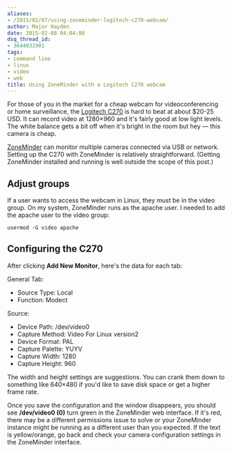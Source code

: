 ```yaml
---
aliases:
- /2015/02/07/using-zoneminder-logitech-c270-webcam/
author: Major Hayden
date: 2015-02-08 04:04:08
dsq_thread_id:
- 3644031901
tags:
- command line
- linux
- video
- web
title: Using ZoneMinder with a Logitech C270 webcam
---
```


For those of you in the market for a cheap webcam for videoconferencing or home surveillance, the [Logitech C270][1] is hard to beat at about $20-25 USD. It can record video at 1280&#215;960 and it's fairly good at low light levels. The white balance gets a bit off when it's bright in the room but hey &#8212; this camera is cheap.

[ZoneMinder][2] can monitor multiple cameras connected via USB or network. Setting up the C270 with ZoneMinder is relatively straightforward. (Getting ZoneMinder installed and running is well outside the scope of this post.)

## Adjust groups

If a user wants to access the webcam in Linux, they must be in the video group. On my system, ZoneMinder runs as the apache user. I needed to add the apache user to the video group:

```
usermod -G video apache
```

## Configuring the C270

After clicking **Add New Monitor**, here's the data for each tab:

General Tab:

* Source Type: Local
* Function: Modect

Source:

* Device Path: /dev/video0
* Capture Method: Video For Linux version2
* Device Format: PAL
* Capture Palette: YUYV
* Capture Width: 1280
* Capture Height: 960

The width and height settings are suggestions. You can crank them down to something like 640&#215;480 if you'd like to save disk space or get a higher frame rate.

Once you save the configuration and the window disappears, you should see **/dev/video0 (0)** turn green in the ZoneMinder web interface. If it's red, there may be a different permissions issue to solve or your ZoneMinder instance might be running as a different user than you expected. If the text is yellow/orange, go back and check your camera configuration settings in the ZoneMinder interface.

 [1]: http://www.logitech.com/en-us/product/hd-webcam-c270
 [2]: http://www.zoneminder.com/